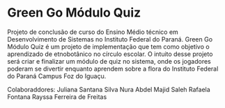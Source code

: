 # Green Go Módulo Quiz
Projeto de conclusão de curso do Ensino Médio técnico em Desenvolvimento de Sistemas no Instituto Federal do Paraná. 
Green Go Módulo Quiz é um projeto de implementação que tem como objetivo o aprendizado de etnobotânico no círculo escolar.
O intuito desse projeto será criar e finalizar um módulo de quiz no sistema, onde os jogadores poderam se divertir enquanto aprendem sobre a flora do Instituto Federal do Paraná Campus Foz do Iguaçu.

Colaboraddores: 
Juliana Santana Silva
Nura Abdel Majid Saleh
Rafaela Fontana
Rayssa Ferreira de Freitas

